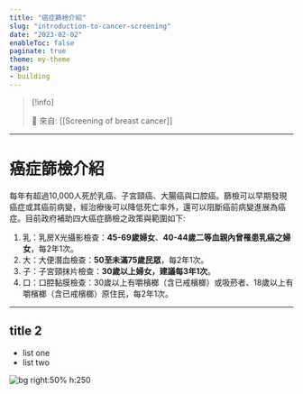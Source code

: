 ```yaml
---
title: "癌症篩檢介紹"
slug: "introduction-to-cancer-screening"
date: "2023-02-02"
enableToc: false
paginate: true
theme: my-theme
tags:
- building
---
```


> [!info]
>
> 🌱 來自: [[Screening of breast cancer]]

---
# 癌症篩檢介紹
每年有超過10,000人死於乳癌、子宮頸癌、大腸癌與口腔癌。篩檢可以早期發現癌症或其癌前病變，經治療後可以降低死亡率外，還可以阻斷癌前病變進展為癌症。目前政府補助四大癌症篩檢之政策與範圍如下:
1. 乳：乳房X光攝影檢查：**45-69歲婦女**、**40-44歲二等血親內曾罹患乳癌之婦女**，每2年1次。
3. 大：大便潛血檢查：**50至未滿75歲民眾**，每2年1次。
2. 子：子宮頸抹片檢查：**30歲以上婦女，建議每3年1次**。
4. 口：口腔黏膜檢查：30歲以上有嚼檳榔（含已戒檳榔）或吸菸者、18歲以上有嚼檳榔（含已戒檳榔）原住民，每2年1次。
---

## title 2 

- list one 
- list two

![bg  right:50% h:250](https://i.imgur.com/KzY8iwD.png)

